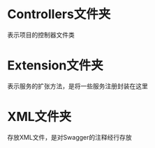 ﻿# Controllers文件夹

表示项目的控制器文件类

# Extension文件夹

表示服务的扩张方法，是将一些服务注册封装在这里

# XML文件夹

存放XML文件，是对Swagger的注释经行存放